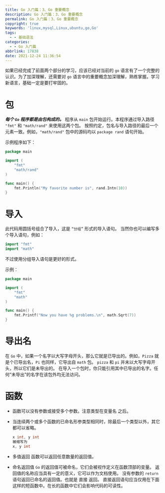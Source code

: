 ```yaml
---
title: Go 入门篇：3、Go 重要概念
description: Go 入门篇：3、Go 重要概念
permalink: Go 入门篇：3、Go 重要概念
copyright: true
keywords: 'linux,mysql,Linux,ubuntu,go,Go'
tags:
  - - 基础语法
categories:
  - - Go 入门篇
abbrlink: 17838
date: 2021-12-24 11:36:54
---
```


如果已经完成了前面两个部分的学习，应该已经对当前的 `go` 语言有了一个完整的认识。为了加深理解，还需要对 `go` 语言中的重要概念加深理解，熟练掌握。学习新语言，基础一定是要打牢固的。

# 包

***每个 `Go` 程序都是由包构成的。*** 程序从 `main` 包开始运行。本程序通过导入路径 `"fmt"` 和 `"math/rand"` 来使用这两个包。
按照约定，包名与导入路径的最后一个元素一致。例如，`"math/rand"` 包中的源码均以 `package rand` 语句开始。

示例程序如下：
```Go
package main

import (
	"fmt"
	"math/rand"
)

func main() {
	fmt.Println("My favorite number is", rand.Intn(10))
}
```

<!--more-->

# 导入

此代码用圆括号组合了导入，这是 `“分组”` 形式的导入语句。
当然你也可以编写多个导入语句，例如：
```Go
import "fmt"
import "math"
```
不过使用分组导入语句是更好的形式。

示例：
```Go
package main

import (
	"fmt"
	"math"
)

func main() {
	fmt.Printf("Now you have %g problems.\n", math.Sqrt(7))
}
```

# 导出名

在 `Go` 中，如果一个名字以大写字母开头，那么它就是已导出的。例如，`Pizza` 就是个已导出名，`Pi` 也同样，它导出自 `math` 包。
`pizza` 和 `pi` 并未以大写字母开头，所以它们是未导出的。
在导入一个包时，你只能引用其中已导出的名字。任何“未导出”的名字在该包外均无法访问。

# 函数

+ 函数可以没有参数或接受多个参数。注意类型在变量名 之后。
+ 当连续两个或多个函数的已命名形参类型相同时，除最后一个类型以外，其它都可以省略。

	```Go
	x int, y int
	被缩写为
	x, y int
	```

+ 多值返回 函数可以返回任意数量的返回值。

+ 命名返回值
	`Go` 的返回值可被命名，它们会被视作定义在函数顶部的变量。
	返回值的名称应当具有一定的意义，它可以作为文档使用。
	没有参数的 `return` 语句返回已命名的返回值。也就是 直接 返回。
	直接返回语句应当仅用在下面这样的短函数中。在长的函数中它们会影响代码的可读性。